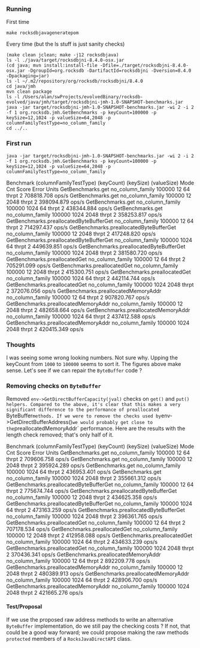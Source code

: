 ### Running

First time
```
make rocksdbjavageneratepom
```

Every time (but the ls stuff is just sanity checks)
```
(make clean jclean; make -j12 rocksdbjava)
ls -l ./java/target/rocksdbjni-8.4.0-osx.jar
(cd java; mvn install:install-file -Dfile=./target/rocksdbjni-8.4.0-osx.jar -DgroupId=org.rocksdb -DartifactId=rocksdbjni -Dversion=8.4.0 -Dpackaging=jar)
ls -l ~/.m2/repository/org/rocksdb/rocksdbjni/8.4.0
cd java/jmh
mvn clean package
ls -l /Users/alan/swProjects/evolvedBinary/rocksdb-evolved/java/jmh/target/rocksdbjni-jmh-1.0-SNAPSHOT-benchmarks.jar
java -jar target/rocksdbjni-jmh-1.0-SNAPSHOT-benchmarks.jar -wi 2 -i 2 -f 1 org.rocksdb.jmh.GetBenchmarks -p keyCount=100000 -p keySize=12,1024 -p valueSize=64,2048 -p columnFamilyTestType=no_column_family
cd ../..
```

### First run
```
java -jar target/rocksdbjni-jmh-1.0-SNAPSHOT-benchmarks.jar -wi 2 -i 2 -f 1 org.rocksdb.jmh.GetBenchmarks -p keyCount=100000 -p keySize=12,1024 -p valueSize=64,2048 -p columnFamilyTestType=no_column_family
```

Benchmark                                (columnFamilyTestType)  (keyCount)  (keySize)  (valueSize)   Mode  Cnt       Score   Error  Units
GetBenchmarks.get                              no_column_family      100000         12           64  thrpt    2  708818.708          ops/s
GetBenchmarks.get                              no_column_family      100000         12         2048  thrpt    2  398094.879          ops/s
GetBenchmarks.get                              no_column_family      100000       1024           64  thrpt    2  438344.884          ops/s
GetBenchmarks.get                              no_column_family      100000       1024         2048  thrpt    2  358253.817          ops/s
GetBenchmarks.preallocatedByteBufferGet        no_column_family      100000         12           64  thrpt    2  714297.437          ops/s
GetBenchmarks.preallocatedByteBufferGet        no_column_family      100000         12         2048  thrpt    2  417248.820          ops/s
GetBenchmarks.preallocatedByteBufferGet        no_column_family      100000       1024           64  thrpt    2  449639.851          ops/s
GetBenchmarks.preallocatedByteBufferGet        no_column_family      100000       1024         2048  thrpt    2  381580.720          ops/s
GetBenchmarks.preallocatedGet                  no_column_family      100000         12           64  thrpt    2  705291.099          ops/s
GetBenchmarks.preallocatedGet                  no_column_family      100000         12         2048  thrpt    2  415300.751          ops/s
GetBenchmarks.preallocatedGet                  no_column_family      100000       1024           64  thrpt    2  442114.744          ops/s
GetBenchmarks.preallocatedGet                  no_column_family      100000       1024         2048  thrpt    2  372076.056          ops/s
GetBenchmarks.preallocatedMemoryAddr           no_column_family      100000         12           64  thrpt    2  907820.767          ops/s
GetBenchmarks.preallocatedMemoryAddr           no_column_family      100000         12         2048  thrpt    2  482658.664          ops/s
GetBenchmarks.preallocatedMemoryAddr           no_column_family      100000       1024           64  thrpt    2  437412.588          ops/s
GetBenchmarks.preallocatedMemoryAddr           no_column_family      100000       1024         2048  thrpt    2  420415.349          ops/s

### Thoughts

I was seeing some wrong looking numbers. Not sure why. Upping the keyCount from `1000` to `100000` seems to sort it. The figures above make sense. Let's see if we can repair the `ByteBuffer` code ?

### Removing checks on `ByteBuffer`

Removed `env->GetDirectBufferCapacity(jval)` checks on `get()` and `put() helpers.
Compared to the above, it's clear that this makes a very significant difference to the performance of preallocated `ByteBuffer` methods.
If we were to remove the checks used by `env->GetDirectBufferAddress()` we would probably get close to the `preallocatedMemoryAddr` performance.
Here are the results with the length check removed; that's only half of it.

Benchmark                                (columnFamilyTestType)  (keyCount)  (keySize)  (valueSize)   Mode  Cnt       Score   Error  Units
GetBenchmarks.get                              no_column_family      100000         12           64  thrpt    2  709606.758          ops/s
GetBenchmarks.get                              no_column_family      100000         12         2048  thrpt    2  395924.289          ops/s
GetBenchmarks.get                              no_column_family      100000       1024           64  thrpt    2  436953.401          ops/s
GetBenchmarks.get                              no_column_family      100000       1024         2048  thrpt    2  355661.312          ops/s
GetBenchmarks.preallocatedByteBufferGet        no_column_family      100000         12           64  thrpt    2  775674.744          ops/s
GetBenchmarks.preallocatedByteBufferGet        no_column_family      100000         12         2048  thrpt    2  434625.358          ops/s
GetBenchmarks.preallocatedByteBufferGet        no_column_family      100000       1024           64  thrpt    2  473163.259          ops/s
GetBenchmarks.preallocatedByteBufferGet        no_column_family      100000       1024         2048  thrpt    2  396361.765          ops/s
GetBenchmarks.preallocatedGet                  no_column_family      100000         12           64  thrpt    2  707178.534          ops/s
GetBenchmarks.preallocatedGet                  no_column_family      100000         12         2048  thrpt    2  412958.088          ops/s
GetBenchmarks.preallocatedGet                  no_column_family      100000       1024           64  thrpt    2  434633.239          ops/s
GetBenchmarks.preallocatedGet                  no_column_family      100000       1024         2048  thrpt    2  370436.341          ops/s
GetBenchmarks.preallocatedMemoryAddr           no_column_family      100000         12           64  thrpt    2  892209.778          ops/s
GetBenchmarks.preallocatedMemoryAddr           no_column_family      100000         12         2048  thrpt    2  480389.913          ops/s
GetBenchmarks.preallocatedMemoryAddr           no_column_family      100000       1024           64  thrpt    2  428906.700          ops/s
GetBenchmarks.preallocatedMemoryAddr           no_column_family      100000       1024         2048  thrpt    2  421665.276          ops/s

#### Test/Proposal

If we use the proposed raw address methods to write an alternative `ByteBuffer` implementation, do we still pay the checking costs ? If not,
that could be a good way forward; we could propose making the raw methods `protected` members of a `RocksJavaDirectAPI` class.
